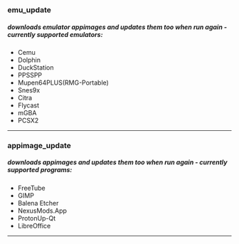 ### emu_update  
##### downloads emulator appimages and updates them too when run again - currently supported emulators:  
  - Cemu
  - Dolphin
  - DuckStation
  - PPSSPP
  - Mupen64PLUS(RMG-Portable)
  - Snes9x
  - Citra
  - Flycast
  - mGBA
  - PCSX2
---
### appimage_update  
##### downloads appimages and updates them too when run again - currently supported programs:  
  - FreeTube
  - GIMP
  - Balena Etcher
  - NexusMods.App
  - ProtonUp-Qt
  - LibreOffice
---
